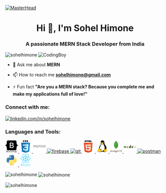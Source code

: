 [![MasterHead](https://user-images.githubusercontent.com/90236635/232446433-d5540fa2-fe28-4bb8-b929-cdb51fe61336.gif)](https://SohelHimone.io)

<h1 align="center">Hi 👋, I'm Sohel Himone</h1>
<h3 align="center">A passionate MERN Stack Developer from India</h3>
<img align="right" alt="CodingBoy" width="400" src="https://encrypted-tbn0.gstatic.com/images?q=tbn:ANd9GcSMefBCJEQC8y3kYH_FclrV1oEKDn6w3oWgawDWXIh-62HOneTe0s5U7O9RALKG89v5mI8&usqp=CAU"/>

<p align="left"> <img src="file:///home/sohel/Downloads/sohelimage.gif" alt="sohelhimone" /> </p>

- 💬 Ask me about **MERN**

- 📫 How to reach me **sohelhimone@gmail.com**

- ⚡ Fun fact **"Are you a MERN stack? Because you complete me and make my applications full of love!"**

<h3 align="left">Connect with me:</h3>
<p align="left">
<a href="https://linkedin.com/in/linkedin.com/in/sohelhimone" target="blank"><img align="center" src="https://raw.githubusercontent.com/rahuldkjain/github-profile-readme-generator/master/src/images/icons/Social/linked-in-alt.svg" alt="linkedin.com/in/sohelhimone" height="30" width="40" /></a>
</p>

<h3 align="left">Languages and Tools:</h3>
<p align="left"> <a href="https://getbootstrap.com" target="_blank" rel="noreferrer"> <img src="https://raw.githubusercontent.com/devicons/devicon/master/icons/bootstrap/bootstrap-plain-wordmark.svg" alt="bootstrap" width="40" height="40"/> </a> <a href="https://www.w3schools.com/css/" target="_blank" rel="noreferrer"> <img src="https://raw.githubusercontent.com/devicons/devicon/master/icons/css3/css3-original-wordmark.svg" alt="css3" width="40" height="40"/> </a> <a href="https://expressjs.com" target="_blank" rel="noreferrer"> <img src="https://raw.githubusercontent.com/devicons/devicon/master/icons/express/express-original-wordmark.svg" alt="express" width="40" height="40"/> </a> <a href="https://firebase.google.com/" target="_blank" rel="noreferrer"> <img src="https://www.vectorlogo.zone/logos/firebase/firebase-icon.svg" alt="firebase" width="40" height="40"/> </a> <a href="https://git-scm.com/" target="_blank" rel="noreferrer"> <img src="https://www.vectorlogo.zone/logos/git-scm/git-scm-icon.svg" alt="git" width="40" height="40"/> </a> <a href="https://www.w3.org/html/" target="_blank" rel="noreferrer"> <img src="https://raw.githubusercontent.com/devicons/devicon/master/icons/html5/html5-original-wordmark.svg" alt="html5" width="40" height="40"/> </a> <a href="https://www.linux.org/" target="_blank" rel="noreferrer"> <img src="https://raw.githubusercontent.com/devicons/devicon/master/icons/linux/linux-original.svg" alt="linux" width="40" height="40"/> </a> <a href="https://www.mongodb.com/" target="_blank" rel="noreferrer"> <img src="https://raw.githubusercontent.com/devicons/devicon/master/icons/mongodb/mongodb-original-wordmark.svg" alt="mongodb" width="40" height="40"/> </a> <a href="https://nodejs.org" target="_blank" rel="noreferrer"> <img src="https://raw.githubusercontent.com/devicons/devicon/master/icons/nodejs/nodejs-original-wordmark.svg" alt="nodejs" width="40" height="40"/> </a> <a href="https://postman.com" target="_blank" rel="noreferrer"> <img src="https://www.vectorlogo.zone/logos/getpostman/getpostman-icon.svg" alt="postman" width="40" height="40"/> </a> <a href="https://www.python.org" target="_blank" rel="noreferrer"> <img src="https://raw.githubusercontent.com/devicons/devicon/master/icons/python/python-original.svg" alt="python" width="40" height="40"/> </a> <a href="https://reactjs.org/" target="_blank" rel="noreferrer"> <img src="https://raw.githubusercontent.com/devicons/devicon/master/icons/react/react-original-wordmark.svg" alt="react" width="40" height="40"/> </a> </p>

<p><img align="left" src="https://github-readme-stats.vercel.app/api/top-langs?username=sohelhimone&show_icons=true&locale=en&layout=compact" alt="sohelhimone" /></p>

<p>&nbsp;<img align="center" src="https://github-readme-stats.vercel.app/api?username=sohelhimone&show_icons=true&locale=en" alt="sohelhimone" /></p>

<p><img align="center" src="https://github-readme-streak-stats.herokuapp.com/?user=sohelhimone&" alt="sohelhimone" /></p>

